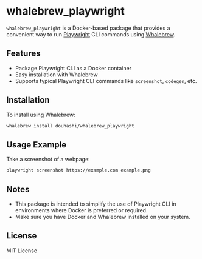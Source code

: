 # whalebrew_playwright

`whalebrew_playwright` is a Docker-based package that provides a convenient way to run [Playwright](https://playwright.dev/) CLI commands using [Whalebrew](https://github.com/whalebrew/whalebrew).

## Features
- Package Playwright CLI as a Docker container
- Easy installation with Whalebrew
- Supports typical Playwright CLI commands like `screenshot`, `codegen`, etc.

## Installation
To install using Whalebrew:

```bash
whalebrew install douhashi/whalebrew_playwright
```

## Usage Example
Take a screenshot of a webpage:

```bash
playwright screenshot https://example.com example.png
```

## Notes
- This package is intended to simplify the use of Playwright CLI in environments where Docker is preferred or required.
- Make sure you have Docker and Whalebrew installed on your system.

## License
MIT License
